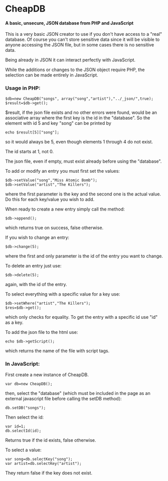 CheapDB
=======

#### A basic, unsecure, JSON database from PHP and JavaScript

This is a very basic JSON creator to use if you don't have access to a "real" database.
Of course you can't store sensitive data since it will be visible to anyone accessing the JSON file, but in some cases there is no sensitive data.

Being already in JSON it can interact perfectly with JavaScript.

While the additions or changes to the JSON object require PHP, the selection can be made entirely in JavaScript.

### Usage in PHP:

    $db=new CheapDB("songs", array("song","artist"),"../_json/",true);
    $result=$db->get();

$result, if the json file exists and no other errors were found, would be an associative array where the first key is the id in the "database".
So the element with id 5 and key "song" can be printed by

    echo $result[5]["song"];
  
so it would always be 5, even though elements 1 through 4 do not exist.

The id starts at 1, not 0.

The json file, even if empty, must exist already before using the "database".

To add or modify an entry you must first set the values:

    $db->setValue("song","Miss Atomic Bomb");
    $db->setValue("artist","The Killers");
  
where the first parameter is the key and the second one is the actual value. Do this for each key/value you wish to add.

When ready to create a new entry simply call the method:

    $db->append();
  
which returns true on success, false otherwise.

If you wish to change an entry:

    $db->change(5);
    
where the first and only parameter is the id of the entry you want to change.

To delete an entry just use:

    $db->delete(5);
  
again, with the id of the entry.

To select everything with a specific value for a key use:

    $db->setWhere("artist","The Killers");
    $res=$db->get();
  
which only checks for equality.
To get the entry with a specific id use "id" as a key.

To add the json file to the html use:

    echo $db->getScript();
  
which returns the name of the file with script tags.


### In JavaScript:

First create a new instance of CheapDB.

    var db=new CheapDB();
    
then, select the "database" (which must be included in the page as an external javascript file before calling the setDB method):

    db.setDB("songs");
  
Then select the id:

    var id=1;
    db.selectId(id);
  
Returns true if the id exists, false otherwise.

To select a value:

    var song=db.selectKey("song");
    var artist=db.selectKey("artist");
    
They return false if the key does not exist.

